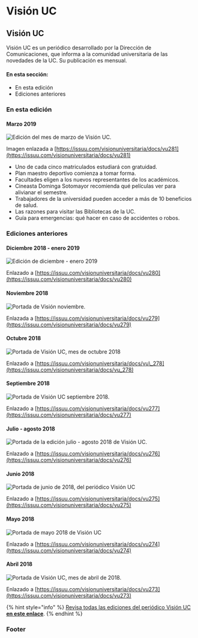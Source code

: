 # Visión UC

## Visión UC

Visión UC es un periódico desarrollado por la Dirección de Comunicaciones, que informa a la comunidad universitaria de las novedades de la UC. Su publicación es mensual.

#### En esta sección:

* En esta edición
* Ediciones anteriores

### En esta edición

#### Marzo 2019

![Edici&#xF3;n del mes de marzo de Visi&#xF3;n UC.](../.gitbook/assets/visionuc_marzo.jpg)

Imagen enlazada a [https://issuu.com/visionuniversitaria/docs/vu281](https://issuu.com/visionuniversitaria/docs/vu281)

* Uno de cada cinco matriculados estudiará con gratuidad. 
* Plan maestro deportivo comienza a tomar forma. 
* Facultades eligen a los nuevos representantes de los académicos. 
* Cineasta Dominga Sotomayor recomienda qué películas ver para alivianar el semestre. 
* Trabajadores de la universidad pueden acceder a más de 10 beneficios de salud.
* Las razones para visitar las Bibliotecas de la UC.
* Guía para emergencias: qué hacer en caso de accidentes o robos.

### Ediciones anteriores

#### Diciembre 2018 - enero 2019

![Edici&#xF3;n de diciembre - enero 2019](../.gitbook/assets/vision_dic_enero.png)

Enlazado a [https://issuu.com/visionuniversitaria/docs/vu280](https://issuu.com/visionuniversitaria/docs/vu280)

#### Noviembre 2018

![Portada de Visi&#xF3;n noviembre.](../.gitbook/assets/visionnov.png)

Enlazada a [https://issuu.com/visionuniversitaria/docs/vu279](https://issuu.com/visionuniversitaria/docs/vu279)

#### Octubre 2018

![Portada de Visi&#xF3;n UC, mes de octubre 2018](../.gitbook/assets/visionoct.png)

Enlazado a [https://issuu.com/visionuniversitaria/docs/vu\_278](https://issuu.com/visionuniversitaria/docs/vu_278)

#### Septiembre 2018

![Portada de Visi&#xF3;n UC septiembre 2018.](../.gitbook/assets/visionsept.png)

Enlazado a [https://issuu.com/visionuniversitaria/docs/vu277](https://issuu.com/visionuniversitaria/docs/vu277)

#### Julio - agosto 2018

![Portada de la edici&#xF3;n julio - agosto 2018 de Visi&#xF3;n UC.](../.gitbook/assets/julio-agosto.png)

Enlazado a [https://issuu.com/visionuniversitaria/docs/vu276](https://issuu.com/visionuniversitaria/docs/vu276)

#### Junio 2018

![Portada de junio de 2018, del peri&#xF3;dico Visi&#xF3;n UC](../.gitbook/assets/visionjunio.png)

Enlazado a [https://issuu.com/visionuniversitaria/docs/vu275](https://issuu.com/visionuniversitaria/docs/vu275)

#### Mayo 2018

![Portada de mayo 2018 de Visi&#xF3;n UC](../.gitbook/assets/visionmayo.png)

Enlazado a [https://issuu.com/visionuniversitaria/docs/vu274](https://issuu.com/visionuniversitaria/docs/vu274)

#### Abril 2018

![Portada de Visi&#xF3;n UC, mes de abril de 2018.](../.gitbook/assets/visionabril.png)

Enlazado a [https://issuu.com/visionuniversitaria/docs/vu273](https://issuu.com/visionuniversitaria/docs/vu273)



{% hint style="info" %}
[Revisa todas las ediciones del periódico Visión UC **en este enlace**](https://issuu.com/visionuniversitaria).
{% endhint %}

### Footer





